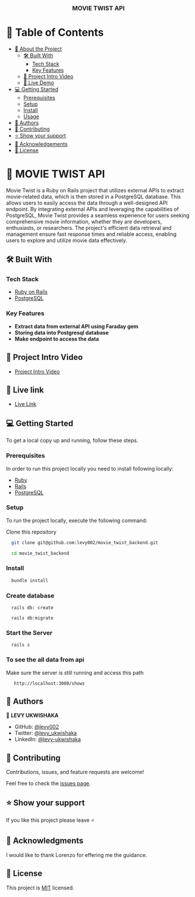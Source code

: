 <div align="center">
  <h3>MOVIE TWIST API</h3>

</div>

<!-- TABLE OF CONTENTS -->

# 📗 Table of Contents

- [📖 About the Project](#about-project)
  - [🛠 Built With](#built-with)
    - [Tech Stack](#tech-stack)
    - [Key Features](#key-features)
  - [🚀 Project Intro Video](#project-intro-video)  
  - [🚀 Live Demo](#live-demo)
- [💻 Getting Started](#getting-started)
  - [Prerequisites](#prerequisites)
  - [Setup](#setup)
  - [Install](#install)
  - [Usage](#usage)
- [👥 Authors](#authors)
- [🤝 Contributing](#contributing)
- [⭐️ Show your support](#support)
- [🙏 Acknowledgements](#acknowledgements)
- [📝 License](#license)

<!-- PROJECT DESCRIPTION -->

# 📖 MOVIE TWIST API <a name="about-project"></a>

Movie Twist is a Ruby on Rails project that utilizes external APIs to extract movie-related data, which is then stored in a PostgreSQL database. This allows users to easily access the data through a well-designed API endpoint. By integrating external APIs and leveraging the capabilities of PostgreSQL, Movie Twist provides a seamless experience for users seeking comprehensive movie information, whether they are developers, enthusiasts, or researchers. The project's efficient data retrieval and management ensure fast response times and reliable access, enabling users to explore and utilize movie data effectively.

## 🛠 Built With <a name="built-with"></a>

### Tech Stack <a name="tech-stack"></a>

  <ul>
    <li><a href="https://rubyonrails.org/">Ruby on Rails</a></li>
     <li><a href="https://www.postgresql.org/">PostgreSQL</a></li>
  </ul>

<!-- Features -->

### Key Features <a name="key-features"></a>

- **Extract data from external API using Faraday gem**
- **Storing data into Postgresql database**
- **Make endpoint to access the data**

<!-- INTODUCTION VIDEO -->

## 🚀 Project Intro Video <a name="project-intro-video"></a>

- [Project Intro Video]()

<!-- LIVE DEMO -->

## 🚀 Live link <a name="live-demo"></a>

- [Live Link](https://movie-twist.onrender.com/api/movies)

<!-- GETTING STARTED -->

## 💻 Getting Started <a name="getting-started"></a>

To get a local copy up and running, follow these steps.

### Prerequisites

In order to run this project locally you need to install following locally:
 
- [Ruby](https://www.ruby-lang.org/en/)
- [Rails](https://gorails.com/)
- [PostgreSQL](https://www.postgresql.org/)

### Setup

To run the project locally, execute the following command:

Clone this repository

``` sh 
  git clone git@github.com:levy002/movie_twist_backend.git
``` 
``` sh 
  cd movie_twist_backend
```

### Install

```sh
  bundle install
```
### Create database

```
  rails db: create
```

```
  rails db:migrate
```

### Start the Server

```
  rails s
```

### To see the all data from api
 
  Make sure the server is still running and access this path
   ```
      http://localhost:3000/shows
   ```   

<!-- AUTHORS -->

## 👥 Authors <a name="authors"></a>

👤 **LEVY UKWISHAKA**

- GitHub: [@levy002](https://github.com/levy002)
- Twitter: [@levy_ukwishaka](https://twitter.com/levy_ukwishaka)
- LinkedIn: [@levy-ukwishaka](https://www.linkedin.com/in/levy-ukwishaka/)

<!-- CONTRIBUTING -->

## 🤝 Contributing <a name="contributing"></a>

Contributions, issues, and feature requests are welcome!

Feel free to check the [issues page](../../issues/).

<!-- SUPPORT -->

## ⭐️ Show your support <a name="support"></a>

If you like this project please leave ⭐️ 

<!-- ACKNOWLEDGEMENTS -->

## 🙏 Acknowledgments <a name="acknowledgements"></a>

I would like to thank Lorenzo for effering me the guidance.

<!-- LICENSE -->

## 📝 License <a name="license"></a>

This project is [MIT](./LICENSE) licensed.
